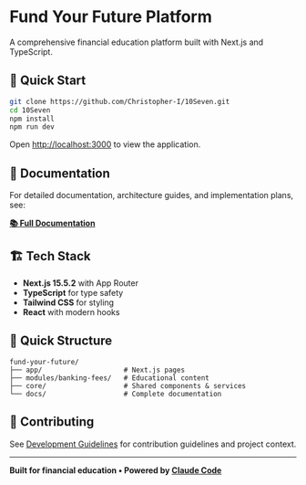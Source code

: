 # Fund Your Future Platform

A comprehensive financial education platform built with Next.js and TypeScript.

## 🚀 Quick Start

```bash
git clone https://github.com/Christopher-I/10Seven.git
cd 10Seven
npm install
npm run dev
```

Open [http://localhost:3000](http://localhost:3000) to view the application.

## 📖 Documentation

For detailed documentation, architecture guides, and implementation plans, see:

**[📚 Full Documentation](docs/index.md)**

## 🏗️ Tech Stack

- **Next.js 15.5.2** with App Router
- **TypeScript** for type safety
- **Tailwind CSS** for styling
- **React** with modern hooks

## 📁 Quick Structure

```
fund-your-future/
├── app/                    # Next.js pages
├── modules/banking-fees/   # Educational content
├── core/                   # Shared components & services
└── docs/                   # Complete documentation
```

## 🤝 Contributing

See [Development Guidelines](docs/project-management/PROJECT_CONTEXT.md) for contribution guidelines and project context.

---

**Built for financial education • Powered by [Claude Code](https://claude.ai/code)**